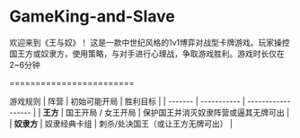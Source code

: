 # GameKing-and-Slave
欢迎来到《王与奴》！ 这是一款中世纪风格的1v1博弈对战型卡牌游戏。玩家操控国王方或奴隶方，使用策略，与对手进行心理战，争取游戏胜利。游戏时长仅在2~6分钟

========================

游戏规则
| 阵营      | 初始可能开局      | 胜利目标      |
| ------- | ----------- | ------------------ |
| **王方**  | 国王开局 / 女王开局 | 保护国王并消灭奴隶阵营或逼其无牌可出 |
| **奴隶方** | 奴隶经典卡组      | 刺杀/处决国王（或让王方无牌可出）  |


